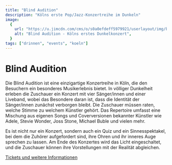 ```yaml
---
title: "Blind Audition"
description: "Kölns erste Pop/Jazz-Konzertreihe im Dunkeln"
image:
  {
    url: "https://u.jimcdn.com/cms/o/s0a0efdeff5979921/userlayout/img/blind-audition-erstes-dunkelkonzert-header2.png?t=1403700862",
    alt: "Blind Audition - Kölns erstes Dunkelkonzert",
  }
tags: ["drinnen", "events", "koeln"]
---
```


# Blind Audition

Die Blind Audition ist eine einzigartige Konzertreihe in Köln, die den Besuchern ein besonderes Musikerlebnis bietet. In völliger Dunkelheit erleben die Zuschauer ein Konzert mit vier Sänger/innen und einer Liveband, wobei das Besondere daran ist, dass die Identität der Sänger/innen zunächst verborgen bleibt. Die Zuschauer müssen raten, welche Stimme zu welchem Künstler gehört. Das Repertoire umfasst eine Mischung aus eigenen Songs und Coverversionen bekannter Künstler wie Adele, Stevie Wonder, Joss Stone, Michael Buble und vielen mehr.

Es ist nicht nur ein Konzert, sondern auch ein Quiz und ein Sinnesspektakel, bei dem die Zuhörer aufgefordert sind, ihre Ohren und ihr inneres Auge sprechen zu lassen. Am Ende des Konzertes wird das Licht eingeschaltet, und die Zuschauer können ihre Vorstellungen mit der Realität abgleichen.

[Tickets und weitere Informationen](https://www.blind-audition.de)
